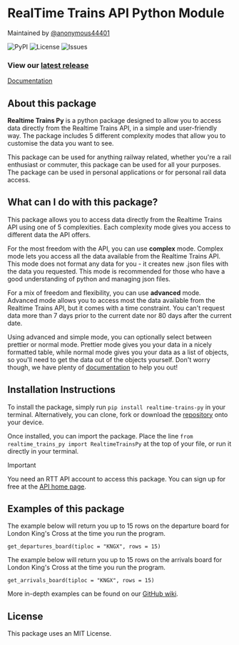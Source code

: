# RealTime Trains API Python Module

Maintained by [@anonymous44401](https://github.com/anonymous44401)

![PyPI](https://img.shields.io/pypi/v/realtime-trains-py) ![License](https://img.shields.io/github/license/anonymous44401/realtime-trains-py) ![Issues](https://img.shields.io/github/issues/anonymous44401/realtime-trains-py)


### View our [latest release](https://github.com/anonymous44401/realtime-trains-py/releases)

[Documentation](https://github.com/anonymous44401/realtime-trains-py/wiki/Home)

## About this package

**Realtime Trains Py** is a python package designed to allow you to access data directly from the Realtime Trains API, in a simple and user-friendly way. The package includes 5 different complexity modes that allow you to customise the data you want to see.

This package can be used for anything railway related, whether you're a rail enthusiast or commuter, this package can be used for all your purposes. The package can be used in personal applications or for personal rail data access. 

## What can I do with this package?
This package allows you to access data directly from the Realtime Trains API using one of 5 complexities. Each complexity mode gives you access to different data the API offers. 

For the most freedom with the API, you can use **complex** mode. Complex mode lets you access all the data available from the Realtime Trains API. This mode does not format any data for you - it creates new .json files with the data you requested. This mode is recommended for those who have a good understanding of python and managing json files.

For a mix of freedom and flexibility, you can use **advanced** mode. Advanced mode allows you to access most the data available from the Realtime Trains API, but it comes with a time constraint. You can't request data more than 7 days prior to the current date nor 80 days after the current date. 


Using advanced and simple mode, you can optionally select between prettier or normal mode. Prettier mode gives you your data in a nicely formatted table, while normal mode gives you your data as a list of objects, so you'll need to get the data out of the objects yourself. Don't worry though, we have plenty of [documentation](https://github.com/anonymous44401/realtime-trains-py/wiki/Home) to help you out! 


## Installation Instructions

To install the package, simply run `pip install realtime-trains-py` in your terminal. Alternatively, you can clone, fork or download the [repository](https://github.com/anonymous44401/realtime-trains-py) onto your device. 

Once installed, you can import the package. Place the line `from realtime_trains_py import RealtimeTrainsPy` at the top of your file, or run it directly in your terminal. 

> [!IMPORTANT]
> You need an RTT API account to access this package. You can sign up for free at the [API home page](https://api.rtt.io). 


## Examples of this package

The example below will return you up to 15 rows on the departure board for London King's Cross at the time you run the program. 
```
get_departures_board(tiploc = "KNGX", rows = 15)
```

The example below will return you up to 15 rows on the arrivals board for London King's Cross at the time you run the program. 
```
get_arrivals_board(tiploc = "KNGX", rows = 15)
```

More in-depth examples can be found on our [GitHub wiki](https://github.com/anonymous44401/realtime-trains-py/wiki/Home). 


## License

This package uses an MIT License.